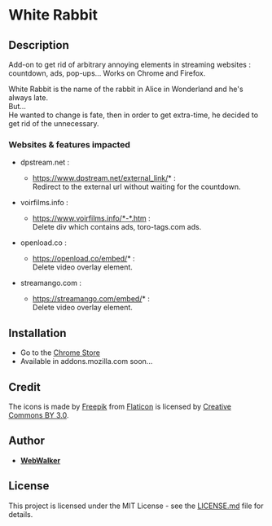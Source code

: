 # White Rabbit

## Description

Add-on to get rid of arbitrary annoying elements in streaming websites : countdown, ads, pop-ups...
Works on Chrome and Firefox.

White Rabbit is the name of the rabbit in Alice in Wonderland and he's always late.<br>
But...<br> He wanted to change is fate, then in order to get extra-time, he decided to get rid of the unnecessary.

### Websites & features impacted

 - dpstream.net :
   - https://www.dpstream.net/external_link/* :<br>
   Redirect to the external url without waiting for the countdown.

 - voirfilms.info :
   - https://www.voirfilms.info/*-*.htm :<br>
   Delete div which contains ads, toro-tags.com ads.

 - openload.co :
   - https://openload.co/embed/* :<br>
   Delete video overlay element.

 - streamango.com :
   - https://streamango.com/embed/* :<br>
   Delete video overlay element.

## Installation

- Go to the [Chrome Store](https://chrome.google.com/webstore/detail/white-rabbit/nmapoiplonbfadgdnnnkjoakgjdifikn)
- Available in addons.mozilla.com soon...

## Credit

The icons is made by [Freepik](http://www.freepik.com) from [Flaticon](https://www.flaticon.com/) is licensed by [Creative Commons BY 3.0](http://creativecommons.org/licenses/by/3.0/).

## Author

* **[WebWalker](https://github.com/wbwlkr)**

## License

This project is licensed under the MIT License - see the [LICENSE.md](LICENSE.md) file for details.
